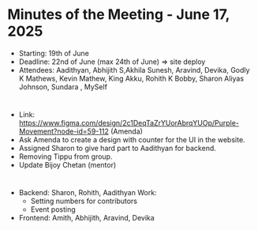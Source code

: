 # Minutes of the Meeting - June 17, 2025

- Starting: 19th of June
- Deadline: 22nd of June (max 24th of June) => site deploy
- Attendees: Aadithyan, Abhijith S,Akhila Sunesh, Aravind, Devika, Godly K Mathews, Kevin
Mathew, King Akku, Rohith K Bobby, Sharon Aliyas Johnson, Sundara , MySelf
#

- Link:
https://www.figma.com/design/2c1DeqTaZrYUorAbrqYUOp/Purple-Movement?node-id=59-112
  (Amenda)
- Ask Amenda to create a design with counter for the UI in the website.
- Assigned Sharon to give hard part to Aadithyan for backend.
- Removing Tippu from group.
- Update Bijoy Chetan (mentor)
#
 
- Backend: Sharon, Rohith, Aadithyan
    Work:
   -  Setting numbers for contributors
   -  Event posting
- Frontend: Amith, Abhijith, Aravind, Devika
